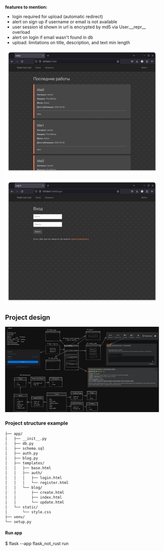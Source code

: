 
**features to mention:**
* login required for upload (automatic redirect)
* alert on sign up if username or email is not available
* user session id shown in url is encrypted by md5 via User.\_\_repr__ overload
* alert on login if email wasn't found in db
* upload: limitations on title, description, and text min length

![index-screen.jpg](https://raw.githubusercontent.com/BubbleNeumann/flask-not-rust/master/docs/index-screen.jpg)

![login-screen.jpg](https://raw.githubusercontent.com/BubbleNeumann/flask-not-rust/master/docs/login-screen.jpg)

## Project design

![design.jpg](https://raw.githubusercontent.com/BubbleNeumann/flask-not-rust/master/docs/design.jpg)

### Project structure example

```
├── app/
│   ├── __init__.py
│   ├── db.py
│   ├── schema.sql
│   ├── auth.py
│   ├── blog.py
│   ├── templates/
│   │   ├── base.html
│   │   ├── auth/
│   │   │   ├── login.html
│   │   │   └── register.html
│   │   └── blog/
│   │       ├── create.html
│   │       ├── index.html
│   │       └── update.html
│   └── static/
│       └── style.css
├── venv/
└── setup.py
```

#### Run app

$ flask --app flask_not_rust run
